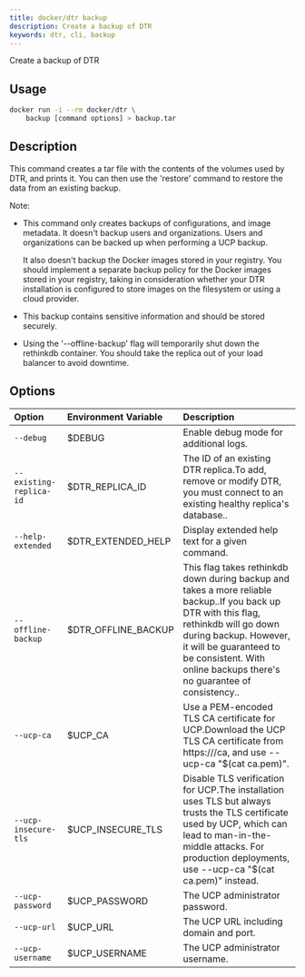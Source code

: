 ```yaml
---
title: docker/dtr backup
description: Create a backup of DTR
keywords: dtr, cli, backup
---
```


Create a backup of DTR

## Usage

```bash
docker run -i --rm docker/dtr \
    backup [command options] > backup.tar
```

## Description


This command creates a tar file with the contents of the volumes used by
DTR, and prints it. You can then use the 'restore' command to restore the data
from an existing backup.

Note:

  * This command only creates backups of configurations, and image metadata.
    It doesn't backup users and organizations. Users and organizations can be
    backed up when performing a UCP backup.

    It also doesn't backup the Docker images stored in your registry.
    You should implement a separate backup policy for the Docker images stored
    in your registry, taking in consideration whether your DTR installation is
    configured to store images on the filesystem or using a cloud provider.

  * This backup contains sensitive information and should be
    stored securely.

  * Using the '--offline-backup' flag will temporarily shut down the rethinkdb container. 
    You should take the replica out of your load balancer to avoid downtime.


## Options

| Option                        | Environment Variable      | Description                                                                          |
|:------------------------------|:--------------------------|:-------------------------------------------------------------------------------------|
| `--debug` | $DEBUG | Enable debug mode for additional logs. |
| `--existing-replica-id` | $DTR_REPLICA_ID | The ID of an existing DTR replica.To add, remove or modify DTR, you must connect to an existing  healthy replica's database.. |
| `--help-extended` | $DTR_EXTENDED_HELP | Display extended help text for a given command. |
| `--offline-backup` | $DTR_OFFLINE_BACKUP | This flag takes rethinkdb down during backup and takes a more reliable backup..If you back up DTR with this flag, rethinkdb will go down during backup. However, it will be   guaranteed to be consistent. With online backups there's no guarantee of consistency.. |
| `--ucp-ca` | $UCP_CA | Use a PEM-encoded TLS CA certificate for UCP.Download the UCP TLS CA certificate from https://<ucp-url>/ca, and  use --ucp-ca "$(cat ca.pem)". |
| `--ucp-insecure-tls` | $UCP_INSECURE_TLS | Disable TLS verification for UCP.The installation uses TLS but always trusts  the TLS certificate used by UCP, which can lead to man-in-the-middle attacks.  For production deployments, use --ucp-ca "$(cat ca.pem)" instead. |
| `--ucp-password` | $UCP_PASSWORD | The UCP administrator password. |
| `--ucp-url` | $UCP_URL | The UCP URL including domain and port. |
| `--ucp-username` | $UCP_USERNAME | The UCP administrator username. |

